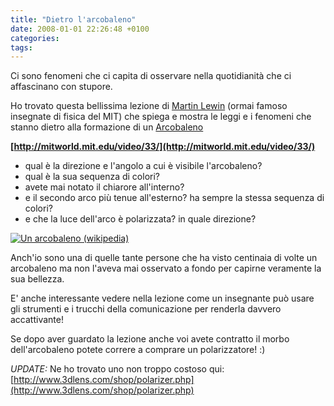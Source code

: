 ```yaml
---
title: "Dietro l'arcobaleno"
date: 2008-01-01 22:26:48 +0100
categories: 
tags: 
---
```


Ci sono fenomeni che ci capita di osservare nella quotidianità che ci affascinano con stupore.

Ho trovato questa bellissima lezione di [Martin Lewin](http://web.mit.edu/physics/facultyandstaff/faculty/walter_lewin.html) (ormai famoso insegnate di fisica del MIT) che spiega e mostra le leggi e i fenomeni che stanno dietro alla formazione di un [Arcobaleno](http://en.wikipedia.org/wiki/Rainbow)


**[http://mitworld.mit.edu/video/33/](http://mitworld.mit.edu/video/33/)**

 
- qual è la direzione e l'angolo a cui è visibile l'arcobaleno?
- qual è la sua sequenza di colori?
- avete mai notato il chiarore all'interno?
- e il secondo arco più tenue all'esterno? ha sempre la stessa sequenza di colori?
- e che la luce dell'arco è polarizzata? in quale direzione?

[![Un arcobaleno (wikipedia)](http://upload.wikimedia.org/wikipedia/commons/thumb/9/90/Regenbogen_%28NASA%29.jpg/250px-Regenbogen_%28NASA%29.jpg)](http://en.wikipedia.org/wiki/Image:Regenbogen_%28NASA%29.jpg)

Anch'io sono una di quelle tante persone che ha visto centinaia di volte un arcobaleno ma non l'aveva mai osservato a fondo per capirne veramente la sua bellezza.

E' anche interessante vedere nella lezione come un insegnante può usare gli strumenti e i trucchi della comunicazione per renderla davvero accattivante!

Se dopo aver guardato la lezione anche voi avete contratto il morbo dell'arcobaleno potete correre a comprare un polarizzatore! :)

_UPDATE:_ Ne ho trovato uno non troppo costoso qui:  
[http://www.3dlens.com/shop/polarizer.php](http://www.3dlens.com/shop/polarizer.php)
